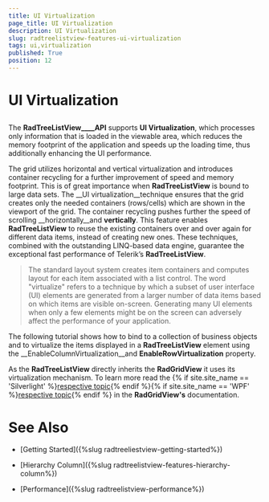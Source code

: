 ```yaml
---
title: UI Virtualization
page_title: UI Virtualization
description: UI Virtualization
slug: radtreelistview-features-ui-virtualization
tags: ui,virtualization
published: True
position: 12
---
```


# UI Virtualization



## 

The __RadTreeListView____API__ supports __UI Virtualization__, which processes only information that is loaded in the viewable area, which reduces the memory footprint of the application and speeds up the loading time, thus additionally enhancing the UI performance. 

The grid utilizes horizontal and vertical virtualization and introduces container recycling for a further improvement of speed and memory footprint. This is of great importance when __RadTreeListView__ is bound to large data sets. The __UI virtualization__technique ensures that the grid creates only the needed containers (rows/cells) which are shown in the viewport of the grid. The container recycling pushes further the speed of scrolling __horizontally__and __vertically__. This feature enables __RadTreeListView__ to reuse the existing containers over and over again for different data items, instead of creating new ones. These techniques, combined with the outstanding LINQ-based data engine, guarantee the exceptional fast performance of Telerik’s __RadTreeListView__.

>The standard layout system creates item containers and computes layout for each item associated with a list control. The word "virtualize" refers to a technique by which a subset of user interface (UI) elements are generated from a larger number of data items based on which items are visible on-screen. Generating many UI elements when only a few elements might be on the screen can adversely affect the performance of your application.

The following tutorial shows how to bind to a collection of business objects and to virtualize the items displayed in a __RadTreeListView__ element using the __EnableColumnVirtualization__and __EnableRowVirtualization__ property.

As the __RadTreeListView__ directly inherits the __RadGridView__ it uses its virtualization mechanism. To learn more read the 
        {% if site.site_name == 'Silverlight' %}[respective topic](http://www.telerik.com/help/silverlight/radgridview-features-ui-virtualization.html){% endif %}{% if site.site_name == 'WPF' %}[respective topic](http://www.telerik.com/help/wpf/radgridview-features-ui-virtualization.html){% endif %}
          in the __RadGridView's__ documentation.

# See Also

 * [Getting Started]({%slug radtreeliestview-getting-started%})

 * [Hierarchy Column]({%slug radtreelistview-features-hierarchy-column%})

 * [Performance]({%slug radtreelistview-performance%})
